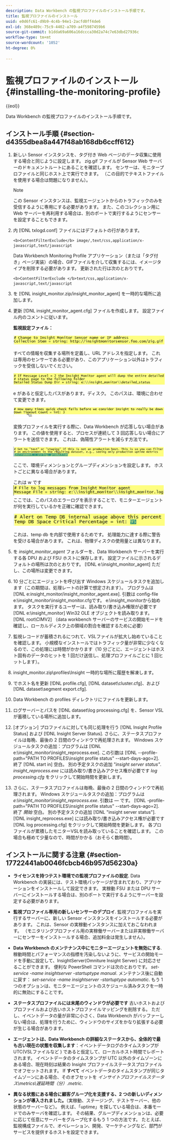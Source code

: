 ```yaml
---
description: Data Workbench の監視プロファイルのインストール手順です。
title: 監視プロファイルのインストール
uuid: e0d6fc61-d9b9-4c4b-94e1-2acfd0ff4de6
exl-id: 368e489c-75c9-4402-a709-a4f5987459b6
source-git-commit: b1dda69a606a16dccca30d2a74c7e63dbd27936c
workflow-type: tm+mt
source-wordcount: '1052'
ht-degree: 0%

---
```


# 監視プロファイルのインストール{#installing-the-monitoring-profile}

{{eol}}

Data Workbench の監視プロファイルのインストール手順です。

## インストール手順 {#section-d4355dbea8a447f48ab168db6ccff612}

1. 新しい Sensor インスタンスを、タグ付き Web ページのデータ収集に使用する場合と同じように設定します。 zig.gif ファイルが Sensor Web サーバーのドキュメントルートにあることを確認します。 センサーは、モニタープロファイルと同じホスト上で実行できます。 （この目的でテキストファイルを使用する場合は問題になりません）。

   >[!NOTE]
   >
   >この Sensor インスタンスは、監視エージェントからのトラフィックのみを受信するように専用にする必要があります。 また、このコレクション用に Web サーバーを再利用する場合は、別のポートで実行するようにセンサーを設定することもできます。

1. 内 [!DNL txlogd.conf] ファイルにはデフォルトの行があります。

   ```
   <b>ContentFilterExclude</b> image/,text/css,application/x-javascript,text/javascript
   ```

   Data Workbench Monitoring Profile アプリケーション（または「タグ付き」ページ実装）の場合、GIFファイルを介して収集するには、イメージタイプを削除する必要があります。 更新された行は次のとおりです。

   ```
   <b>ContentFilterExclude </b>text/css,application/x-javascript,text/javascript
   ```

1. を [!DNL insight_monitor.zip/insight_monitor_agent] を一時的な場所に追加します。
1. 更新 [!DNL insight_monitor_agent.cfg] ファイルを作成します。 設定ファイル内のコメントに従います。

   **監視設定ファイル：**

   ![](assets/monitor_agent_cfg_sensor.png)

   すべての情報を収集する場所を定義し、URL アドレスを指定します。 これは専用のセンサーである必要があり、このアプリケーション以外はトラフィックを受信しないでください。

   ![](assets/monitor_agent_cfg_dump.png)

   e があると仮定したパスがあります。ディスク。 このパスは、環境に合わせて変更できます。

   ![](assets/monitor_agent_cfg_quickcheck.png)

   変換プロファイルを実行する際に、Data Workbench が応答しない場合があります。 この値を使用すると、プロセスが連続して 3 回応答しない場合にアラートを送信できます。 これは、偽陽性アラートを減らす方法です。

   ![](assets/monitor_agent_cfg_groups.png)

   ここで、環境ディメンションとグループディメンションを設定します。 ホストごとに異なる場合があります。

   これは w です ![](assets/monitor_agent_cfg_debug.png)ここでは、このパスのエラーログを表示することで、モニターエージェントが何を実行しているかを正確に確認できます。

   ![](assets/monitor_agent_cfg_tempdb.png)

   これは、temp db を内部で使用するためです。 処理能力に達する際に警告を受ける場合があります。 これは、物理ディスクの使用量とは異なります。

1. を *insight_monitor_agent* フォルダーを、Data Workbench サーバーを実行する各 DPU および FSU ホストに保存します。 設定ファイルに示されるデフォルトの場所は次のとおりです。 [!DNL e:\insight_monitor_agent] ただし、この場所は変更できます。

1. 10 分ごとにエージェントを呼び出す Windows スケジュールタスクを追加します（この期間は、処理レートの計算で想定されます）。 プログラムは [!DNL e:insight_monitor/insight_monitor_agent.exe]. 引数は config-file e:\insight_monitor\insight_monitor.cfgです。 e:\insight_monitorから始めます。 タスクを実行するユーザーは、読み取り/書き込み権限が必要です [!DNL e:\insight_monitor] Win32 OLE オブジェクトを読み取ります。 [!DNL root\CIMV2] （data workbench サーバーのサービスの開始モードを確認し、ローカルディスク上の領域の割合を確認するために必要）

1. 監視レコードが蓄積されるにつれて、VSLファイルが拡大し始めていることを確認します。 小規模なインストールではトラフィック量が非常に少なくなるので、この処理には時間がかかります（10 分ごとに、エージェントはホスト固有のデータのヒットを 1 回だけ送信し、処理プロファイルごとに 1 回ヒットします）。
1. insight_monitor.zip\profiles\Insight 一時的な場所に履歴を解凍します。
1. でホスト名を更新 [!DNL profile.cfg], [!DNL dataset\cluster.cfg]、および [!DNL dataset\segment export.cfg].

1. Data Workbench の profiles ディレクトリにファイルを更新します。
1. ログサーバーとパスを [!DNL dataset\log processing.cfg] を、Sensor VSLが蓄積している場所に追加します。
1. [オプション] プロファイルに対しても同じ処理を行う [!DNL Insight Profile Status] および [!DNL Insight Server Status]. さらに、ステータスプロファイルは毎晩、最後の 2 日間のウィンドウで再処理されます。 Windows スケジュールタスクの追加：プログラムは [!DNL e:\insight_monitor\insight_reprocess.exe]. この引数は [!DNL --profile-path="PATH TO PROFILES\insight profile status" --start-days-ago=2]. 終了 [!DNL start in] 空白。 別の予定タスクの追加 *&quot;insight server status&quot;*. *insight_reprocess.exe* には読み取り/書き込みアクセス権が必要です *log processing.cfg* をクリックして開始時間を更新します。

1. さらに、ステータスプロファイルは毎晩、最後の 2 日間のウィンドウで再処理されます。 Windows スケジュールタスクの追加：プログラムは *e:\insight_monitor\insight_reprocess.exe*. 引数は — です。 [!DNL -profile-path="PATH TO PROFILES\insight profile status" --start-days-ago=2]. 終了 *開始* 空白。 別の予定タスクの追加 [!DNL "insight server status"]. [!DNL insight_reprocess.exe] には読み取り/書き込みアクセス権が必要です [!DNL log processing.cfg] をクリックして開始時間を更新します。 各プロファイルが累積したモニターVSLを読み取っていることを確認します。 この場合も極めて少量なので、時間がかかる（おそらく数時間）。

## インストールに関する注意 {#section-17722441ab0046fcbcb46b957d56230a}

* **ライセンスを持つテスト環境での監視プロファイルの設定**. Data Workbench の実装には、テスト環境パッケージが含まれており、アプリケーションをインストールして設定できます。 実稼動 FSU または DPU サーバーにインストールする場合は、別のポートで実行するようにサーバーを設定する必要があります。
* **監視プロファイル専用の新しいセンサーのデプロイ**. 監視プロファイルを実行するサーバーに、新しい Sensor インスタンスをインストールする必要があります。 これは、Sensor の実稼動インスタンスに加えておこなわれます。 （モニタリングプロファイル用の実稼働サーバーまたは非実稼働サーバーにセンサーをインストールする場合、追加料金は発生しません）。
* **Data Workbench のメンテナンス中にモニターエージェントを無効にする**. 稼動時間とパフォーマンスの指標を汚染しないように、サービスの開始モードを手動に設定して、InsightServer(Omniture Insight Server) に対応させることができます。 便利な PowerShell コマンドは次のとおりです。 *set-service -name insightserver -startuptype manual*. メンテナンス後に自動に戻す： *set-service -name insightserver -startuptype automatic*. もう 1 つのオプションは、モニターエージェントのスケジュール済みタスクを一時的に無効にすることです。
* **ステータスプロファイルには末尾のウィンドウが必要です** 古いホストおよびプロファイルおよび古いホストプロファイルマッピングを削除する。 ただし、イベントデータの量が非常に小さく、Data Workbench がバッファーしない場合は、処理を行うために、ウィンドウのサイズをかなり拡張する必要が生じる場合があります。
* **エージェントは、Data Workbench の詳細なステータスから、全体的で最も古い現在の状態を収集します**：イベントデータログのタイムスタンプが UTC(VSLファイルなど ) であると仮定して、ローカルホスト時間でレポートされます。 イベントデータのタイムスタンプが UTC 以外のタイムゾーンにある場合、現在時刻は結果の Insight プロファイルステータスプロファイルでオフセットされます。 If **すべて** イベントデータのタイムスタンプが同じタイムゾーンにある場合、そのオフセットを *インサイトプロファイルステータス\metrics\遅延時間（分）.metric*.

* **異なる状態にある場合に顧客グループ化を支援する、2 つの新しいディメンションが導入されました。**（実稼動、ステージング、テストサーバー、他の状態のサーバーなど）。 例えば、「uptime」を探している場合は、本番モードでのみサーバを確認します。 その結果、グループディメンションは、必要に応じて任意にサーバーをグループ化するもう 1 つの方法です。 たとえば、監視構成ファイルで、オペレーション、開発、マーケティングなど、部門がサービスを提供するホストを設定できます。
